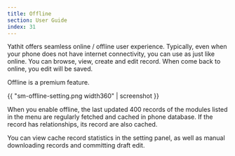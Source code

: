 ```yaml
---
title: Offline
section: User Guide
index: 31
---
```


Yathit offers seamless online / offline user experience. Typically, even when your phone does not have internet connectivity, you can use as just like online. You can browse, view, create and edit record. When come back to online, you edit will be saved. 

Offline is a premium feature.

{{ "sm-offline-setting.png width360" | screenshot }}

When you enable offline, the last updated 400 records of the modules listed in the menu are regularly fetched and cached in phone database. If the record has relationships, its record are also cached. 

You can view cache record statistics in the setting panel, as well as manual downloading records and committing draft edit. 
